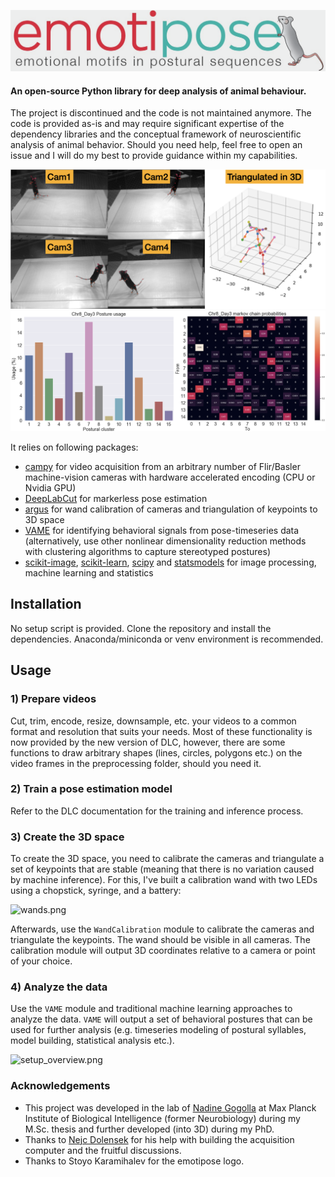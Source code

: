 ![emotipose.png](doc_images/emotipose.png)

#### An open-source Python library for deep analysis of animal behaviour.
The project is discontinued and the code is not maintained anymore.
The code is provided as-is and may require significant expertise of the dependency libraries and the conceptual framework of neuroscientific analysis of animal behavior.
Should you need help, feel free to open an issue and I will do my best to provide guidance within my capabilities.

![mouse_triangulation_3d.png](doc_images/mouse_triangulation_3d.png)
![output.png](doc_images/output.png)

It relies on following packages:
- [campy](https://github.com/onurserce/campy/tree/flir) for video acquisition from an arbitrary number of Flir/Basler machine-vision cameras with hardware accelerated encoding (CPU or Nvidia GPU)
- [DeepLabCut](https://www.mackenziemathislab.org/deeplabcut) for markerless pose estimation
- [argus](https://argus.web.unc.edu/) for wand calibration of cameras and triangulation of keypoints to 3D space
- [VAME](https://github.com/EthoML/VAME) for identifying behavioral signals from pose-timeseries data (alternatively, use other nonlinear dimensionality reduction methods with clustering algorithms to capture stereotyped postures)
- [scikit-image](https://scikit-image.org/), [scikit-learn](https://scikit-learn.org/stable/), [scipy](https://scipy.org/) and [statsmodels](https://www.statsmodels.org/stable/index.html) for image processing, machine learning and statistics

## Installation

No setup script is provided. Clone the repository and install the dependencies.
Anaconda/miniconda or venv environment is recommended.

## Usage

### 1) Prepare videos
Cut, trim, encode, resize, downsample, etc. your videos to a common format and resolution that suits your needs.
Most of these functionality is now provided by the new version of DLC, however, there are some functions to draw arbitrary shapes (lines, circles, polygons etc.) on the video frames in the preprocessing folder, should you need it.

### 2) Train a pose estimation model
Refer to the DLC documentation for the training and inference process.

### 3) Create the 3D space
To create the 3D space, you need to calibrate the cameras and triangulate a set of keypoints that are stable (meaning that there is no variation caused by machine inference). For this, I've built a calibration wand with two LEDs using a chopstick, syringe, and a battery:

![wands.png](doc_images/wands.png)

Afterwards, use the `WandCalibration` module to calibrate the cameras and triangulate the keypoints. The wand should be visible in all cameras. The calibration module will output 3D coordinates relative to a camera or point of your choice.

### 4) Analyze the data
Use the `VAME` module and traditional machine learning approaches to analyze the data. `VAME` will output a set of behavioral postures that can be used for further analysis (e.g. timeseries modeling of postural syllables, model building, statistical analysis etc.).

![setup_overview.png](doc_images/setup_overview.png)

### Acknowledgements
- This project was developed in the lab of [Nadine Gogolla](https://www.mackenziemathislab.org/) at Max Planck Institute of Biological Intelligence (former Neurobiology) during my M.Sc. thesis and further developed (into 3D) during my PhD. 
- Thanks to [Nejc Dolensek](https://github.com/NDolensek) for his help with building the acquisition computer and the fruitful discussions.
- Thanks to Stoyo Karamihalev for the emotipose logo.